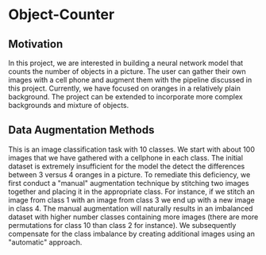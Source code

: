 # Object-Counter
## Motivation
In this project, we are interested in building a neural network model that counts the number of objects in a picture. 
The user can gather their own images with a cell phone and augment them with the pipeline discussed in this project. Currently, we have focused 
on oranges in a relatively plain background. The project can be extended to incorporate more complex backgrounds and 
mixture of objects. 

## Data Augmentation Methods
This is an image classification task with 10 classes. We start with about 100 images that we have gathered with
a cellphone in each class. The initial dataset is extremely insufficient for the model the detect the differences
between 3 versus 4 oranges in a picture. To remediate this deficiency, we first conduct a "manual" augmentation technique
by stitching two images together and placing it in the appropriate class. For instance, if we stitch an image from class 1
with an image from class 3 we end up with a new image in class 4. The manual augmentation will naturally results in 
an imbalanced dataset with higher number classes containing more images (there are more permutations for class 10 than class 2 for instance). 
We subsequently compensate for the class imbalance by creating additional images using an "automatic" approach.<br/>

